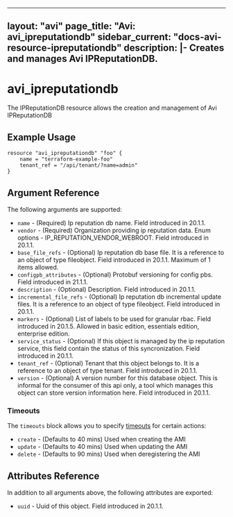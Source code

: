 <!--
    Copyright 2021 VMware, Inc.
    SPDX-License-Identifier: Mozilla Public License 2.0
-->
---
layout: "avi"
page_title: "Avi: avi_ipreputationdb"
sidebar_current: "docs-avi-resource-ipreputationdb"
description: |-
  Creates and manages Avi IPReputationDB.
---

# avi_ipreputationdb

The IPReputationDB resource allows the creation and management of Avi IPReputationDB

## Example Usage

```hcl
resource "avi_ipreputationdb" "foo" {
    name = "terraform-example-foo"
    tenant_ref = "/api/tenant/?name=admin"
}
```

## Argument Reference

The following arguments are supported:

* `name` - (Required) Ip reputation db name. Field introduced in 20.1.1.
* `vendor` - (Required) Organization providing ip reputation data. Enum options - IP_REPUTATION_VENDOR_WEBROOT. Field introduced in 20.1.1.
* `base_file_refs` - (Optional) Ip reputation db base file. It is a reference to an object of type fileobject. Field introduced in 20.1.1. Maximum of 1 items allowed.
* `configpb_attributes` - (Optional) Protobuf versioning for config pbs. Field introduced in 21.1.1.
* `description` - (Optional) Description. Field introduced in 20.1.1.
* `incremental_file_refs` - (Optional) Ip reputation db incremental update files. It is a reference to an object of type fileobject. Field introduced in 20.1.1.
* `markers` - (Optional) List of labels to be used for granular rbac. Field introduced in 20.1.5. Allowed in basic edition, essentials edition, enterprise edition.
* `service_status` - (Optional) If this object is managed by the ip reputation service, this field contain the status of this syncronization. Field introduced in 20.1.1.
* `tenant_ref` - (Optional) Tenant that this object belongs to. It is a reference to an object of type tenant. Field introduced in 20.1.1.
* `version` - (Optional) A version number for this database object. This is informal for the consumer of this api only, a tool which manages this object can store version information here. Field introduced in 20.1.1.


### Timeouts

The `timeouts` block allows you to specify [timeouts](https://www.terraform.io/docs/configuration/resources.html#timeouts) for certain actions:

* `create` - (Defaults to 40 mins) Used when creating the AMI
* `update` - (Defaults to 40 mins) Used when updating the AMI
* `delete` - (Defaults to 90 mins) Used when deregistering the AMI

## Attributes Reference

In addition to all arguments above, the following attributes are exported:

* `uuid` -  Uuid of this object. Field introduced in 20.1.1.

